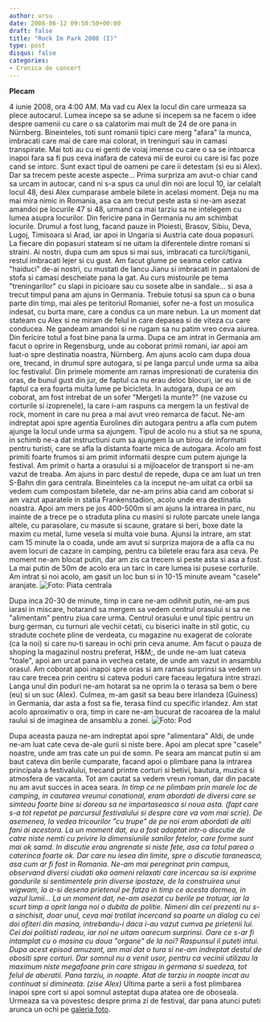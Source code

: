 ```yaml
---
author: ursu
date: 2008-06-12 09:50:50+00:00
draft: false
title: "Rock Im Park 2008 (I)"
type: post
disqus: false
categories:
- Cronica de concert
---
```

**Plecam**

4 iunie 2008, ora 4:00 AM. Ma vad cu Alex la locul din care urmeaza sa plece autocarul. Lumea incepe sa se adune si incepem sa ne facem o idee despre oamenii cu care o sa calatorim mai mult de 24 de ore pana in Nürnberg. Bineinteles, toti sunt romanii tipici care merg "afara" la munca, imbracati care mai de care mai colorat, in treninguri sau in camasi transpirate. Mai toti au cu ei genti de voiaj imense cu care o sa se intoarca inapoi fara sa fi pus ceva inafara de cateva mii de euroi cu care isi fac poze cand se intorc. Sunt exact tipul de oameni pe care ii detestam (si eu si Alex).
Dar sa trecem peste aceste aspecte... Prima surpriza am avut-o chiar cand sa urcam in autocar, cand ni s-a spus ca unul din noi are locul 10, iar celalalt locul 48, desi Alex cumparase ambele bilete in acelasi moment. Deja nu ma mai mira nimic in Romania, asa ca am trecut peste asta si ne-am asezat amandoi pe locurile 47 si 48, urmand ca mai tarziu sa ne intelegem cu lumea asupra locurilor. Din fericire pana in Germania nu am schimbat locurile.
Drumul a fost lung, facand pauze in Ploiesti, Brasov, Sibiu, Deva, Lugoj, Timisoara si Arad, iar apoi in Ungaria si Austria cate doua popasuri. La fiecare din popasuri stateam si ne uitam la diferentele dintre romani si straini. Ai nostri, dupa cum am spus si mai sus, imbracati ca turcii/tiganii, restul imbracati lejer si cu gust. Am facut glume pe seama celor cativa "haiduci" de-ai nostri, cu mustati de Iancu Jianu si imbracati in pantaloni de stofa si camasi descheiate pana la gat. Au curs mistourile pe tema "treningarilor" cu slapi in picioare sau cu sosete albe in sandale... si asa a trecut timpul pana am ajuns in Germania.
Trebuie totusi sa spun ca o buna parte din timp, mai ales pe teritoriul Romaniei, sofer ne-a fost un mosulica indesat, cu burta mare, care a condus ca un mare nebun. La un moment dat stateam cu Alex si ne miram de felul in care depasea si de viteza cu care conducea. Ne gandeam amandoi si ne rugam sa nu patim vreo ceva aiurea. Din fericire totul a fost bine pana la urma.
Dupa ce am intrat in Germania am facut o oprire in Regensburg, unde au coborat primii romani, iar apoi am luat-o spre destinatia noastra, Nürnberg. Am ajuns acolo cam dupa doua ore, trecand, in drumul spre autogara, si pe langa parcul unde urma sa aiba loc festivalul. Din primele momente am ramas impresionati de curatenia din oras, de bunul gust din jur, de faptul ca nu erau deloc blocuri, iar eu si de faptul ca era foarta multa lume pe bicicleta.
In autogara, dupa ce am coborat, am fost intrebat de un sofer "Mergeti la munte?" (ne vazuse cu corturile si izoprenele), la care i-am raspuns ca mergem la un festival de rock, moment in care nu prea a mai avut vreo remarca de facut. Ne-am indreptat apoi spre agentia Eurolines din autogara pentru a afla cum putem ajunge la locul unde urma sa ajungem. Tipul de acolo nu a stiut sa ne spuna, in schimb ne-a dat instructiuni cum sa ajungem la un birou de informatii pentru turisti, care se afla la distanta foarte mica de autogara. Acolo am fost primiti foarte frumos si am primit informatii despre cum putem ajunge la festival. Am primit o harta a orasului si a mijloacelor de transport si ne-am vazut de treaba.
Am ajuns in parc destul de repede, dupa ce am luat un tren S-Bahn din gara centrala. Bineinteles ca la inceput ne-am uitat ca orbii sa vedem cum compostam biletele, dar ne-am prins abia cand am coborat si am vazut aparatele in statia Frankenstadion, acolo unde era destinatia noastra.
Apoi am mers pe jos 400-500m si am ajuns la intrarea in parc, nu inainte de a trece pe o straduta plina cu masini si rulote parcate unele langa altele, cu parasolare, cu masute si scaune, gratare si beri, boxe date la maxim cu metal, lume vesela si multa voie buna. Ajunsi la intrare, am stat cam 15 minute la o coada, unde am avut si surpriza majora de a afla ca nu avem locuri de cazare in camping, pentru ca biletele erau fara asa ceva. Pe moment ne-am blocat putin, dar am zis ca trecem si peste asta si asa a fost. La mai putin de 50m de acolo era un tarc in care lumea isi pusese corturile. Am intrat si noi acolo, am gasit un loc bun si in 10-15 minute aveam "casele" aranjate.
![Foto: Piata centrala](/img/piata-centrala_2572609052_o.jpg)

Dupa inca 20-30 de minute, timp in care ne-am odihnit putin, ne-am pus iarasi in miscare, hotarand sa mergem sa vedem centrul orasului si sa ne "alimentam" pentru ziua care urma. Centrul orasului e unul tipic pentru un burg german, cu turnuri ale vechii cetati, cu biserici inalte in stil gotic, cu stradute cochete pline de verdeata, cu magazine nu exagerat de colorate (ca la noi) si care nu-ti sareau in ochi prin ceva anume. Am facut o pauza de shoping la magazinul nostru preferat, H&M;, de unde ne-am luat cateva "toale", apoi am urcat pana in vechea cetate, de unde am vazut in ansamblu orasul.
Am coborat apoi inapoi spre oras si am ramas surprinsi sa vedem un rau care trecea prin centru si cateva poduri care faceau legatura intre strazi. Langa unul din poduri ne-am hotarat sa ne oprim la o terasa sa bem o bere (eu) si un suc (Alex). Culmea, m-am gasit sa beau bere irlandeza (Guiness) in Germania, dar asta a fost sa fie, terasa fiind cu specific irlandez. Am stat acolo aproximativ o ora, timp in care ne-am bucurat de racoarea de la malul raului si de imaginea de ansamblu a zonei.
![Foto: Pod](/img/pod_2572626746_o.jpg)

Dupa aceasta pauza ne-am indreptat apoi spre "alimentara" Aldi, de unde ne-am luat cate ceva de-ale gurii si niste bere. Apoi am plecat spre "casele" noastre, unde am tras cate un pui de somn. Pe seara am mancat putin si am baut cateva din berile cumparate, facand apoi o plimbare pana la intrarea principala a festivalului, trecand printre corturi si betivi, bautura, muzica si atmosfera de vacanta. Tot am cautat sa vedem vreun roman, dar din pacate nu am avut succes in acea seara.
_In timp ce ne plimbam prin marele loc de camping, in cautarea vreunui conational, eram abordati de diversi care se simteau foarte bine si doreau sa ne impartaseasca si noua asta. (fapt care s-a tot repetat pe parcursul festivalului si despre care va vom mai scrie). De asemenea, la vedea tricourilor "cu trupe" de pe noi eram abordati de alti fani ai acestora. 
La un moment dat, eu a fost adoptat intr-o discutie de catre niste nemti cu privire la dimensiunile sanilor fetelor, care forme sunt mai ok samd. In discutie erau angrenate si niste fete, asa ca totul parea o caterinca foarte ok. Dar care nu iesea din limite, spre o discutie taraneasca, asa cum ar fi fost in Romania. Ne-am mai peregrinat prin campus, observand diversi ciudati aka oameni relaxati care incercau sa isi exprime gandurile si sentimentele prin diverse ipostaze, de la construirea unui wigwam, la a-si desena prietenul pe fatza in timp ce acesta dormea, in vazul lumii...
La un moment dat, ne-am asezat cu berile pe trotuar, iar la scurt timp a oprit langa noi o dubita de politie. Nimeni din cei prezenti nu s-a sinchisit, doar unul, ceva mai trotilat incercand sa poarte un dialog cu cei doi ofiteri din masina, intrebandu-i daca i-au vazut cumva pe prietenii lui. Cei doi politisti radeau, iar noi ne uitam oarecum surprinsi. Oare ce s-ar fi intamplat cu o masina cu doua "organe" de la noi? Raspunsul il puteti intui. Dupa acest episod amuzant, am mai dat o tura si ne-am indreptat destul de obositi spre corturi. Dar somnul nu a venit usor, pentru ca vecinii utilizau la maximum niste megafoane prin care strigau in germana si suedeza, tot felul de aberatii. Pana tarziu, in noapte. Atat de tarziu in noapte incat au continuat si dimineata. (zise Alex)_
Ultima parte a serii a fost plimbarea inapoi spre cort si apoi somnul asteptat dupa atatea ore de oboseala.
Urmeaza sa va povestesc despre prima zi de festival, dar pana atunci puteti arunca un ochi pe [galeria foto](http://www.flickr.com/photos/raisedfist/sets/72157605572029363/).
